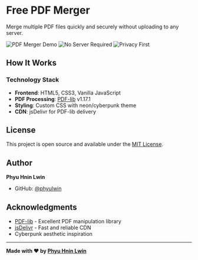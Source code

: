 # Free PDF Merger

Merge multiple PDF files quickly and securely without uploading to any server.

![PDF Merger Demo](https://img.shields.io/badge/Status-Active-brightgreen) ![No Server Required](https://img.shields.io/badge/Client%20Side-100%25-blue) ![Privacy First](https://img.shields.io/badge/Privacy-Protected-success)


## How It Works

### Technology Stack
- **Frontend**: HTML5, CSS3, Vanilla JavaScript
- **PDF Processing**: [PDF-lib](https://pdf-lib.js.org/) v1.17.1
- **Styling**: Custom CSS with neon/cyberpunk theme
- **CDN**: jsDelivr for PDF-lib delivery


## License

This project is open source and available under the [MIT License](https://opensource.org/licenses/MIT).

## Author

**Phyu Hnin Lwin**
- GitHub: [@phyulwin](https://github.com/phyulwin)

## Acknowledgments

- [PDF-lib](https://pdf-lib.js.org/) - Excellent PDF manipulation library
- [jsDelivr](https://www.jsdelivr.com/) - Fast and reliable CDN
- Cyberpunk aesthetic inspiration

---

**Made with ❤️ by [Phyu Hnin Lwin](https://github.com/phyulwin)**